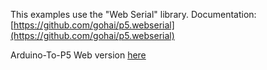 This examples use the "Web Serial" library.
Documentation:[https://github.com/gohai/p5.webserial](https://github.com/gohai/p5.webserial)

Arduino-To-P5
Web version [here](https://editor.p5js.org/TURBULENTE/sketches/f9Jm0JfQN)

